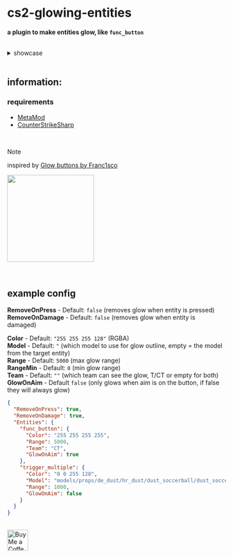 # cs2-glowing-entities

**a plugin to make entities glow, like `func_button`**

<br>

<details>
	<summary>showcase</summary>
	<img src="https://cdn.discordapp.com/attachments/1039451649254629406/1273072243076763668/20240814021413_1.jpg?ex=66bd486b&is=66bbf6eb&hm=9a8e741d24cec0620c4db0b772d488e552336b9a07512004d56c8a5546b3218c&" width="500">
</details>

<br>

## information:

### requirements

- [MetaMod](https://github.com/alliedmodders/metamod-source)
- [CounterStrikeSharp](https://github.com/roflmuffin/CounterStrikeSharp)

<br>

> [!NOTE]
> inspired by [Glow buttons by Franc1sco](https://forums.alliedmods.net/showthread.php?p=2408999)

<img src="https://github.com/user-attachments/assets/53e486cc-8da4-45ab-bc6e-eb38145aba36" height="200px"> <br>

<br>

## example config

**RemoveOnPress** - Default: `false` (removes glow when entity is pressed) <br>
**RemoveOnDamage** - Default: `false` (removes glow when entity is damaged) <br>

**Color** - Default: `"255 255 255 128"` (RGBA) <br>
**Model** - Default: `"` (which model to use for glow outline, empty = the model from the target entity) <br>
**Range** - Default: `5000` (max glow range) <br>
**RangeMin** - Default: `0` (min glow range) <br>
**Team** - Default: `""` (which team can see the glow, T/CT or empty for both) <br>
**GlowOnAim** - Default `false` (only glows when aim is on the button, if false they will always glow) <br>

```json
{
  "RemoveOnPress": true,
  "RemoveOnDamage": true,
  "Entities": {
    "func_button": {
      "Color": "255 255 255 255",
      "Range": 5000,
      "Team": "CT",
      "GlowOnAim": true
    },
    "trigger_multiple": {
      "Color": "0 0 255 128",
      "Model": "models/props/de_dust/hr_dust/dust_soccerball/dust_soccer_ball001.vmdl",
      "Range": 1000,
      "GlowOnAim": false
    }
  }
}
```

<br> <a href='https://ko-fi.com/exkludera' target='_blank'><img src='https://cdn.ko-fi.com/cdn/kofi5.png' height='48px' alt='Buy Me a Coffee at ko-fi.com' /></a>
